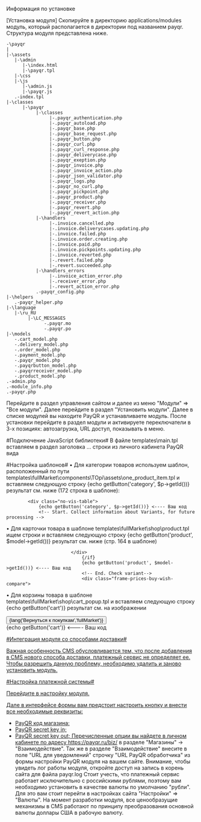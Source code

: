 Информация по установке

[Установка модуля]
Скопируйте в директорию applications/modules модуль, который располагается в директории под названием payqr. Структура модуля представлена ниже.
```
-\payqr
|
|-\assets
   |-\admin
      |-\index.html
      |-\payqr.tpl
   |-\css
   |-\js
      |-\admin.js
      |-\payqr.js
   .-index.tpl
|-\classes
      |-\payqr
           |-\classes
                |-.payqr_authentication.php
                |-.payqr_autoload.php
                |-.payqr_base.php
                |-.payqr_base_request.php
                |-.payqr_button.php
                |-.payqr_curl.php
                |-.payqr_curl_response.php
                |-.payqr_deliverycase.php
                |-.payqr_exeption.php
                |-.payqr_invoice.php
                |-.payqr_invoice_action.php
                |-.payqr_json_validator.php
                |-.payqr_logs.php
                |-.payqr_no_curl.php
                |-.payqr_pickpoint.php
                |-.payqr_product.php
                |-.payqr_receiver.php
                |-.payqr_revert.php
                |-.payqr_revert_action.php
           |-\handlers
                |-.invoice.cancelled.php
                |-.invoice.deliverycases.updating.php
                |-.invoice.failed.php
                |-.invoice.order.creating.php
                |-.invoice.paid.php
                |-.invoice.pickpoints.updating.php
                |-.invoice.reverted.php
                |-.revert.failed.php
                |-.revert.succeeded.php
           |-\handlers_errors
                |-.invoice_action_error.php
                |-.receiver_error.php
                |-.revert_action_error.php           
           .-payqr_config.php
|-\helpers
   .-payqr_helper.php 
|-\language
   |-\ru_RU
        |-\LC_MESSAGES
              -.payqr.mo
              -.payqr.po
|-\models
   -.cart_model.php
   -.delivery_model.php
   -.order_model.php
   -.payment_model.php
   -.payqr_model.php
   -.payqrbutton_model.php
   -.payqrreceiver_model.php
   -.product_model.php
.-admin.php
.-module_info.php
.-payqr.php
```

Перейдите в раздел управления сайтом и далее из меню "Модули" => "Все модули". Далее перейдите в раздел "Установить модули". Далее в списке модулей вы находите PayQR и устанавливаете модуль. После установки перейдите в раздел модули и активируете переключатели в 3-х позициях: автозагрузка, URL доступ, показывать в меню.

#Подключение JavaScript библиотеки#
В файле templates\main.tpl вставляем в раздел заголовка <head>… </head> строки из личного кабинета PayQR вида <script src="https://payqr.ru/popup.js?merchId={getMerchantId()}"></script>


#Настройка шаблонов#
•	Для категории товаров используем шаблон, расположенный по пути templates\fullMarket\components\TOpi\assets\one_product_item.tpl и вставляем следующую строку {echo getButton('category', $p->getId())} результат см. ниже (172 строка  в шаблоне):

            <div class="no-vis-table">
                {echo getButton('category', $p->getId())} <---- Ваш код
                <!-- Start. Collect information about Variants, for future processing -->

•	Для карточки товара в шаблоне templates\fullMarket\shop\product.tpl ищем строки и вставляем следующую строку {echo getButton('product', $model->getId())} результат см. ниже (стр. 164 в шаблоне)

                            </div>
                                {/if}
                                {echo getButton('product', $model->getId())} <---- Ваш код
                                <!-- End. Check variant-->
                                <div class="frame-prices-buy-wish-compare">

•	Для корзины товара в шаблоне templates\fullMarket\shop\cart_popup.tpl и вставляем следующую строку {echo getButton('cart')} результат см. на изображении
			<div class="btn-form f_l">
                <button type="button" data-closed="closed-js">
                    <span class="text-el">{lang('Вернуться к покупкам','fullMarket')}</span>
                </button>
            </div>
            {echo getButton('cart')} <---- Ваш код
            <div class="btn-buy f_r">
                <a href="{shop_url('cart')}">                                


#Интеграция модуля со способами доставки#

Важная особенность CMS обусловливается тем, что после добавления в CMS нового способа доставки, платежный сервис не определяет ее. Чтобы разрешить данную проблему, необходимо удалить и заново установить модуль.

#Настройка платежной системы#

Перейдите в настройку модуля.

Дале в интерфейсе формы вам предстоит настроить кнопку и внести все необходимые реквизиты:
* PayQR код магазина;
* PayQR secret key in;
* PayQR secret key out;
Перечисленные опции вы найдете в личном кабинете по адресу https://payqr.ru/biz/ в разделе "Магазины" -> "Взаимодействие".
Так же в разделе "Взаимодействие" внесите в поле "URL для уведомлений" строчку "URL PayQR обработчика" из формы настройки PayQR модуля на вашем сайте.
Внимание, чтобы увидеть лог работы модуля, откройте доступ на запись в корень сайта для файла payqr.log
Стоит учесть, что платежный сервис работает исключительно с российскими рублями, поэтому вам необходимо установить в качестве валюты по умолчанию "рубли". Для это вам стоит перейти в настройках сайта "Настройки" => "Валюты".
На момент разработки модуля, все ценообразущие механизмы в CMS работают по принципу преобразования основной валюты доллары США в рабочую валюту.
